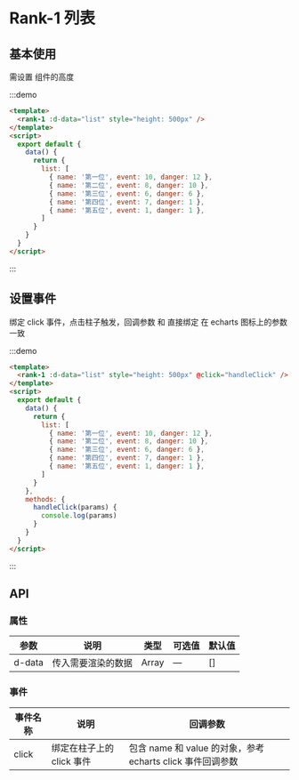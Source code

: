 # Rank-1 列表

## 基本使用

需设置 组件的高度

:::demo
```html
<template>
  <rank-1 :d-data="list" style="height: 500px" />
</template>
<script>
  export default {
    data() {
      return {
        list: [
          { name: '第一位', event: 10, danger: 12 },
          { name: '第二位', event: 8, danger: 10 },
          { name: '第三位', event: 6, danger: 6 },
          { name: '第四位', event: 7, danger: 1 },
          { name: '第五位', event: 1, danger: 1 },
        ]
      }
    }
  }
</script>
```
:::

## 设置事件

绑定 click 事件，点击柱子触发，回调参数 和 直接绑定 在 echarts 图标上的参数一致

:::demo 
```html
<template>
  <rank-1 :d-data="list" style="height: 500px" @click="handleClick" />
</template>
<script>
  export default {
    data() {
      return {
        list: [
          { name: '第一位', event: 10, danger: 12 },
          { name: '第二位', event: 8, danger: 10 },
          { name: '第三位', event: 6, danger: 6 },
          { name: '第四位', event: 7, danger: 1 },
          { name: '第五位', event: 1, danger: 1 },
        ]
      }
    },
    methods: {
      handleClick(params) {
        console.log(params)
      }
    }
  }
</script>
```
:::

## API

### 属性

| 参数      | 说明          | 类型      | 可选值                           | 默认值  |
|---------- |-------------- |---------- |--------------------------------  |-------- |
| d-data     | 传入需要渲染的数据 | Array | — | [] |

### 事件

| 事件名称      | 说明          |  回调参数                      |
|---------- |-------------- | --------------------------------  |
| click     | 绑定在柱子上的 click 事件 | 包含 name 和 value 的对象，参考 echarts click 事件回调参数 |

